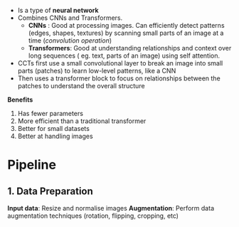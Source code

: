 - Is a type of **neural network**
- Combines CNNs and Transformers.
	- **CNNs** : Good at processing images. Can efficiently detect patterns (edges, shapes, textures) by scanning small parts of an image at a time (*convolution operation*)
	- **Transformers**: Good at understanding relationships and context over long sequences ( eg. text, parts of an image) using self attention.
- CCTs first use a small convolutional layer to break an image into small parts (patches) to learn low-level patterns, like a CNN
- Then uses a transformer block to focus on relationships between the patches to understand the overall structure

**Benefits**
1. Has fewer parameters
2. More efficient than a traditional transformer
3. Better for small datasets
4. Better at handling images

# Pipeline
## 1. Data Preparation
**Input data**: Resize and normalise images
**Augmentation**: Perform data augmentation techniques (rotation, flipping, cropping, etc)

